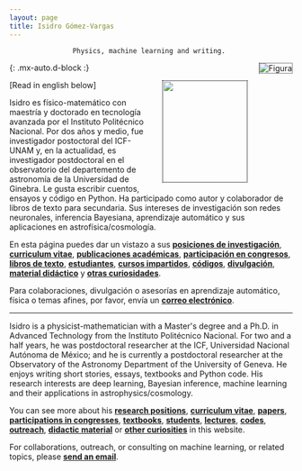 ```yaml
---
layout: page
title: Isidro Gómez-Vargas
---
```


<div align="center"><code>Physics, machine learning and writing. </code></div>

![Figura](https://igomezv.github.io/assets/img/collage1.png){: .mx-auto.d-block :} 							
 

<style>
img {
  float: right;
  border: 1px dotted black;
  margin: 0px 0px 15px 20px;
}
</style>


<img src="https://igomezv.github.io/assets/img/isidroBN.png" width="150" height="180">

[Read in english below]

<p> Isidro es físico-matemático con maestría y doctorado en tecnología avanzada por el Instituto Politécnico Nacional. Por dos años y medio, fue investigador postoctoral del ICF-UNAM y, en la actualidad, es investigador postdoctoral en el observatorio del departemento de astronomía de la Universidad de Ginebra. Le gusta escribir cuentos, ensayos y código en Python. Ha participado como autor y colaborador de libros de texto para secundaria. Sus intereses de investigación son redes neuronales, inferencia Bayesiana, aprendizaje automático y sus aplicaciones en astrofísica/cosmología. </p>

En esta página puedes dar un vistazo a sus [**posiciones de investigación**](https://igomezv.github.io/cv/#research-positions), [**curriculum vitae**](https://igomezv.github.io/cv), [**publicaciones académicas**](https://igomezv.github.io/research/#list-of-papers), [**participación en congresos**](https://igomezv.github.io/research/#list-of-academic-presentations),  [**libros de texto**](https://igomezv.github.io/outreach/#text-books), [**estudiantes**](https://igomezv.github.io/teaching/#students), [**cursos impartidos**](https://igomezv.github.io/teaching/#courses), [**códigos**](code.md), [**divulgación**](https://igomezv.github.io/outreach/#outreach), [**material didáctico**](https://igomezv.github.io/outreach/#digital-didactic-material) y [**otras curiosidades**](https://igomezv.github.io/other).

Para colaboraciones, divulgación o asesorías en aprendizaje automático, física o temas afines, por favor, envía un [**correo electrónico**](mailto:igomezvargas@outlook.com). 

---

<p> Isidro is a physicist-mathematician with a Master's degree and a Ph.D. in Advanced Technology from the Instituto Politécnico Nacional. For two and a half years, he was postdoctoral researcher at the ICF, Universidad Nacional Autónoma de México; and he is currently a postdoctoral researcher at the Observatory of the Astronomy Department of the University of Geneva. He enjoys writing short stories, essays, textbooks and Python code. His research interests are deep learning, Bayesian inference, machine learning and their applications in astrophysics/cosmology.</p>

You can see more about his [**research positions**](https://igomezv.github.io/cv/#research-positions), [**curriculum vitae**](https://igomezv.github.io/cv), [**papers**](https://igomezv.github.io/research/#list-of-papers), [**participations in congresses**](https://igomezv.github.io/research/#list-of-academic-presentations),  [**textbooks**](https://igomezv.github.io/outreach/#text-books), [**students**](https://igomezv.github.io/teaching/#students), [**lectures**](https://igomezv.github.io/teaching/#courses), [**codes**](code.md), [**outreach**](https://igomezv.github.io/outreach/#outreach), [**didactic material**](https://igomezv.github.io/outreach/#digital-didactic-material) or [**other curiosities**](https://igomezv.github.io/other) in this website.

For collaborations, outreach, or consulting on machine learning, or related topics, please [**send an email**](mailto:igomezvargas@outlook.com). 

						

